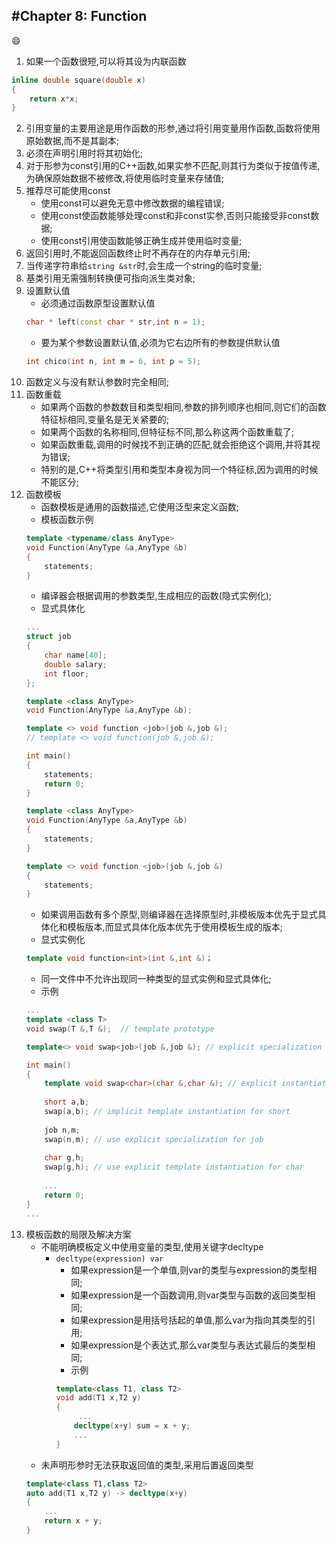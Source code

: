 #Chapter 8: Function
---
:smile:
1. 如果一个函数很短,可以将其设为内联函数
```C++
inline double square(double x)
{
    return x*x;
}
```
2. 引用变量的主要用途是用作函数的形参,通过将引用变量用作函数,函数将使用原始数据,而不是其副本;
3. 必须在声明引用时将其初始化;
4. 对于形参为const引用的C++函数,如果实参不匹配,则其行为类似于按值传递,为确保原始数据不被修改,将使用临时变量来存储值;
5. 推荐尽可能使用const
    * 使用const可以避免无意中修改数据的编程错误;
    * 使用const使函数能够处理const和非const实参,否则只能接受非const数据;
    * 使用const引用使函数能够正确生成并使用临时变量;
6. 返回引用时,不能返回函数终止时不再存在的内存单元引用;
7. 当传递字符串给`string &str`时,会生成一个string的临时变量;
8. 基类引用无需强制转换便可指向派生类对象;
9. 设置默认值
    * 必须通过函数原型设置默认值
    ```C++
    char * left(const char * str,int n = 1);
    ```
    * 要为某个参数设置默认值,必须为它右边所有的参数提供默认值
    ```C++
    int chico(int n, int m = 6, int p = 5);
    ```
11. 函数定义与没有默认参数时完全相同;
12. 函数重载
    * 如果两个函数的参数数目和类型相同,参数的排列顺序也相同,则它们的函数特征标相同,变量名是无关紧要的;
    * 如果两个函数的名称相同,但特征标不同,那么称这两个函数重载了;
    * 如果函数重载,调用的时候找不到正确的匹配,就会拒绝这个调用,并将其视为错误;
    * 特别的是,C++将类型引用和类型本身视为同一个特征标,因为调用的时候不能区分;
13. 函数模板
    * 函数模板是通用的函数描述,它使用泛型来定义函数;
    * 模板函数示例
    ```C++
    template <typename/class AnyType>
    void Function(AnyType &a,AnyType &b)
    {
        statements;
    }
    ```
    * 编译器会根据调用的参数类型,生成相应的函数(隐式实例化);
    * 显式具体化
    ```C++
    ...
    struct job
    {
        char name[40];
        double salary;
        int floor;
    };
    
    template <class AnyType>
    void Function(AnyType &a,AnyType &b);
    
    template <> void function <job>(job &,job &); 
    // template <> void function(job &,job &); 
    
    int main()
    {
        statements;
        return 0;
    }
    
    template <class AnyType>
    void Function(AnyType &a,AnyType &b)
    {
        statements;
    }
    
    template <> void function <job>(job &,job &)
    {
        statements;
    }        
    ```
    * 如果调用函数有多个原型,则编译器在选择原型时,非模板版本优先于显式具体化和模板版本,而显式具体化版本优先于使用模板生成的版本;
    * 显式实例化
    ```C++
    template void function<int>(int &,int &)；
    ```
    * 同一文件中不允许出现同一种类型的显式实例和显式具体化;
    * 示例
    ```C++
    ...
    template <class T>
    void swap(T &,T &);  // template prototype
    
    template<> void swap<job>(job &,job &); // explicit specialization for job
    
    int main()
    {
        template void swap<char>(char &,char &); // explicit instantiation for char
        
        short a,b;
        swap(a,b); // implicit template instantiation for short
        
        job n,m;
        swap(n,m); // use explicit specialization for job
        
        char g,h;
        swap(g,h); // use explicit template instantiation for char
        
        ...
        return 0;        
    }
    ...
    ```
14. 模板函数的局限及解决方案
    * 不能明确模板定义中使用变量的类型,使用关键字decltype
        * `decltype(expression) var`
            * 如果expression是一个单值,则var的类型与expression的类型相同;
            * 如果expression是一个函数调用,则var类型与函数的返回类型相同;
            * 如果expression是用括号括起的单值,那么var为指向其类型的引用;
            * 如果expression是个表达式,那么var类型与表达式最后的类型相同;
            * 示例
            ```C++
            template<class T1, class T2>
            void add(T1 x,T2 y)
            {
                 ...
                decltype(x+y) sum = x + y;
                ...
            }
            ```
    * 未声明形参时无法获取返回值的类型,采用后置返回类型
    ```C++
    template<class T1,class T2>
    auto add(T1 x,T2 y) -> decltype(x+y)
    {
        ...
        return x + y;
    }
    ```              
    
    
